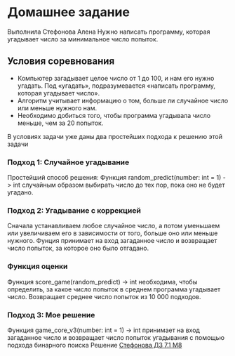 # Домашнее задание
Выполнила Стефонова Алена
Нужно написать программу, которая угадывает число за минимальное число попыток.

## Условия соревнования
- Компьютер загадывает целое число от 1 до 100, и нам его нужно угадать. Под «угадать», подразумевается «написать программу, которая угадывает число».
- Алгоритм учитывает информацию о том, больше ли случайное число или меньше нужного нам.
- Необходимо добиться того, чтобы программа угадывала число меньше, чем за 20 попыток.

В условиях задачи уже даны два простейших подхода к решению этой задачи

### Подход 1: Случайное угадывание
Простейший способ решения: Функция random_predict(number: int = 1) -> int случайным образом выбирать число до тех пор, пока оно не будет угадано. 

### Подход 2: Угадывание с коррекцией
Сначала устанавливаем любое случайное число, а потом уменьшаем или увеличиваем его в зависимости от того, больше оно или меньше нужного. Фунция принимает на вход загаданное число и возвращает число попыток, за которое оно было отгадано.

### Функция оценки
Функция score_game(random_predict) -> int необходима, чтобы определить, за какое число попыток в среднем программа угадывает число. Возвращает среднее число попыток из 10 000 подходов.

### Подход 3: Мое решение
Функция game_core_v3(number: int = 1) -> int принимает на вход загаданное число и возвращает число попыток угадывания с помощью подхода бинарного поиска 
Решение [Стефонова ДЗ 7.1 М8](https://colab.research.google.com/drive/1du2TmgGJfgb06M_60_AvhNvzDkYKNu0L#scrollTo=IvaUUPIe-2fN)


